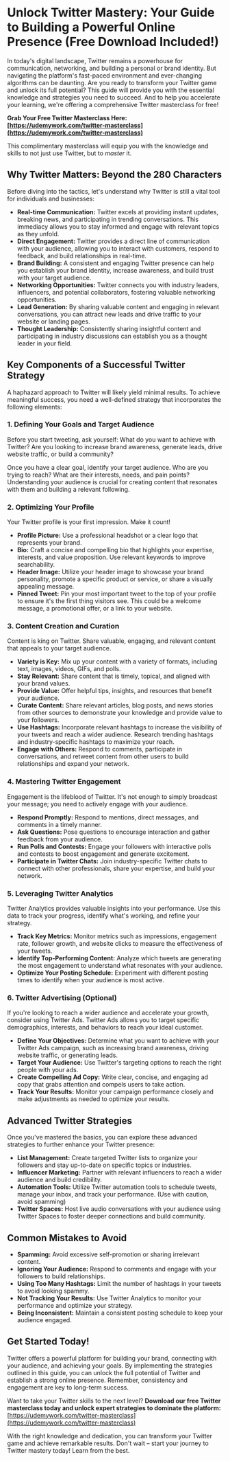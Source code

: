 # Unlock Twitter Mastery: Your Guide to Building a Powerful Online Presence (Free Download Included!)

In today's digital landscape, Twitter remains a powerhouse for communication, networking, and building a personal or brand identity. But navigating the platform's fast-paced environment and ever-changing algorithms can be daunting. Are you ready to transform your Twitter game and unlock its full potential? This guide will provide you with the essential knowledge and strategies you need to succeed. And to help you accelerate your learning, we're offering a comprehensive Twitter masterclass for free!

**Grab Your Free Twitter Masterclass Here: [https://udemywork.com/twitter-masterclass](https://udemywork.com/twitter-masterclass)**

This complimentary masterclass will equip you with the knowledge and skills to not just use Twitter, but to *master* it.

## Why Twitter Matters: Beyond the 280 Characters

Before diving into the tactics, let's understand why Twitter is still a vital tool for individuals and businesses:

*   **Real-time Communication:** Twitter excels at providing instant updates, breaking news, and participating in trending conversations. This immediacy allows you to stay informed and engage with relevant topics as they unfold.
*   **Direct Engagement:** Twitter provides a direct line of communication with your audience, allowing you to interact with customers, respond to feedback, and build relationships in real-time.
*   **Brand Building:** A consistent and engaging Twitter presence can help you establish your brand identity, increase awareness, and build trust with your target audience.
*   **Networking Opportunities:** Twitter connects you with industry leaders, influencers, and potential collaborators, fostering valuable networking opportunities.
*   **Lead Generation:** By sharing valuable content and engaging in relevant conversations, you can attract new leads and drive traffic to your website or landing pages.
*   **Thought Leadership:** Consistently sharing insightful content and participating in industry discussions can establish you as a thought leader in your field.

## Key Components of a Successful Twitter Strategy

A haphazard approach to Twitter will likely yield minimal results. To achieve meaningful success, you need a well-defined strategy that incorporates the following elements:

### 1. Defining Your Goals and Target Audience

Before you start tweeting, ask yourself: What do you want to achieve with Twitter? Are you looking to increase brand awareness, generate leads, drive website traffic, or build a community?

Once you have a clear goal, identify your target audience. Who are you trying to reach? What are their interests, needs, and pain points? Understanding your audience is crucial for creating content that resonates with them and building a relevant following.

### 2. Optimizing Your Profile

Your Twitter profile is your first impression. Make it count!

*   **Profile Picture:** Use a professional headshot or a clear logo that represents your brand.
*   **Bio:** Craft a concise and compelling bio that highlights your expertise, interests, and value proposition. Use relevant keywords to improve searchability.
*   **Header Image:** Utilize your header image to showcase your brand personality, promote a specific product or service, or share a visually appealing message.
*   **Pinned Tweet:** Pin your most important tweet to the top of your profile to ensure it's the first thing visitors see. This could be a welcome message, a promotional offer, or a link to your website.

### 3. Content Creation and Curation

Content is king on Twitter. Share valuable, engaging, and relevant content that appeals to your target audience.

*   **Variety is Key:** Mix up your content with a variety of formats, including text, images, videos, GIFs, and polls.
*   **Stay Relevant:** Share content that is timely, topical, and aligned with your brand values.
*   **Provide Value:** Offer helpful tips, insights, and resources that benefit your audience.
*   **Curate Content:** Share relevant articles, blog posts, and news stories from other sources to demonstrate your knowledge and provide value to your followers.
*   **Use Hashtags:** Incorporate relevant hashtags to increase the visibility of your tweets and reach a wider audience. Research trending hashtags and industry-specific hashtags to maximize your reach.
*   **Engage with Others:** Respond to comments, participate in conversations, and retweet content from other users to build relationships and expand your network.

### 4. Mastering Twitter Engagement

Engagement is the lifeblood of Twitter. It's not enough to simply broadcast your message; you need to actively engage with your audience.

*   **Respond Promptly:** Respond to mentions, direct messages, and comments in a timely manner.
*   **Ask Questions:** Pose questions to encourage interaction and gather feedback from your audience.
*   **Run Polls and Contests:** Engage your followers with interactive polls and contests to boost engagement and generate excitement.
*   **Participate in Twitter Chats:** Join industry-specific Twitter chats to connect with other professionals, share your expertise, and build your network.

### 5. Leveraging Twitter Analytics

Twitter Analytics provides valuable insights into your performance. Use this data to track your progress, identify what's working, and refine your strategy.

*   **Track Key Metrics:** Monitor metrics such as impressions, engagement rate, follower growth, and website clicks to measure the effectiveness of your tweets.
*   **Identify Top-Performing Content:** Analyze which tweets are generating the most engagement to understand what resonates with your audience.
*   **Optimize Your Posting Schedule:** Experiment with different posting times to identify when your audience is most active.

### 6. Twitter Advertising (Optional)

If you're looking to reach a wider audience and accelerate your growth, consider using Twitter Ads. Twitter Ads allows you to target specific demographics, interests, and behaviors to reach your ideal customer.

*   **Define Your Objectives:** Determine what you want to achieve with your Twitter Ads campaign, such as increasing brand awareness, driving website traffic, or generating leads.
*   **Target Your Audience:** Use Twitter's targeting options to reach the right people with your ads.
*   **Create Compelling Ad Copy:** Write clear, concise, and engaging ad copy that grabs attention and compels users to take action.
*   **Track Your Results:** Monitor your campaign performance closely and make adjustments as needed to optimize your results.

## Advanced Twitter Strategies

Once you've mastered the basics, you can explore these advanced strategies to further enhance your Twitter presence:

*   **List Management:** Create targeted Twitter lists to organize your followers and stay up-to-date on specific topics or industries.
*   **Influencer Marketing:** Partner with relevant influencers to reach a wider audience and build credibility.
*   **Automation Tools:** Utilize Twitter automation tools to schedule tweets, manage your inbox, and track your performance. (Use with caution, avoid spamming)
*   **Twitter Spaces:** Host live audio conversations with your audience using Twitter Spaces to foster deeper connections and build community.

## Common Mistakes to Avoid

*   **Spamming:** Avoid excessive self-promotion or sharing irrelevant content.
*   **Ignoring Your Audience:** Respond to comments and engage with your followers to build relationships.
*   **Using Too Many Hashtags:** Limit the number of hashtags in your tweets to avoid looking spammy.
*   **Not Tracking Your Results:** Use Twitter Analytics to monitor your performance and optimize your strategy.
*   **Being Inconsistent:** Maintain a consistent posting schedule to keep your audience engaged.

## Get Started Today!

Twitter offers a powerful platform for building your brand, connecting with your audience, and achieving your goals. By implementing the strategies outlined in this guide, you can unlock the full potential of Twitter and establish a strong online presence. Remember, consistency and engagement are key to long-term success.

Want to take your Twitter skills to the next level? **Download our free Twitter masterclass today and unlock expert strategies to dominate the platform:** [https://udemywork.com/twitter-masterclass](https://udemywork.com/twitter-masterclass)

With the right knowledge and dedication, you can transform your Twitter game and achieve remarkable results. Don't wait – start your journey to Twitter mastery today! Learn from the best.
